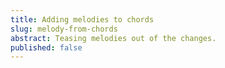```yaml
---
title: Adding melodies to chords
slug: melody-from-chords 
abstract: Teasing melodies out of the changes.
published: false
---
```



